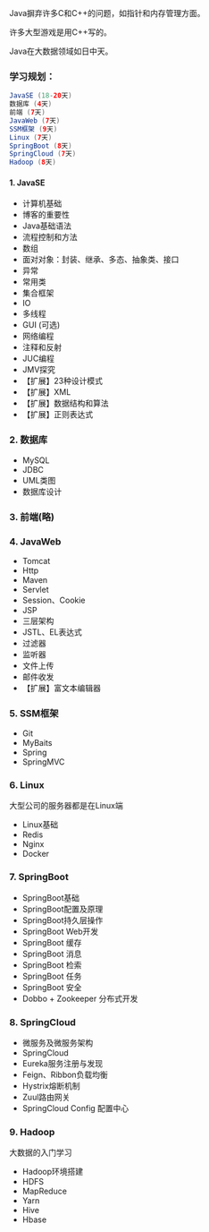 Java摒弃许多C和C++的问题，如指针和内存管理方面。

许多大型游戏是用C++写的。

Java在大数据领域如日中天。

### 学习规划：

```java
JavaSE (18-20天)
数据库 (4天)
前端 (7天)
JavaWeb (7天)
SSM框架 (9天)
Linux (7天)
SpringBoot (8天)
SpringCloud (7天)
Hadoop (8天)
```

#### 1. JavaSE

- 计算机基础
- 博客的重要性
- Java基础语法
- 流程控制和方法
- 数组
- 面对对象：封装、继承、多态、抽象类、接口
- 异常
- 常用类
- 集合框架
- IO
- 多线程
- GUI (可选)
- 网络编程
- 注释和反射
- JUC编程
- JMV探究
- 【扩展】23种设计模式
- 【扩展】XML
- 【扩展】数据结构和算法
- 【扩展】正则表达式

### 2. 数据库

- MySQL
- JDBC
- UML类图
- 数据库设计

### 3. 前端(略)

### 4. JavaWeb

- Tomcat
- Http
- Maven
- Servlet
- Session、Cookie
- JSP
- 三层架构
- JSTL、EL表达式
- 过滤器
- 监听器
- 文件上传
- 邮件收发
- 【扩展】富文本编辑器

### 5. SSM框架

- Git
- MyBaits
- Spring
- SpringMVC

### 6. Linux

大型公司的服务器都是在Linux端

- Linux基础
- Redis
- Nginx
- Docker

### 7. SpringBoot

- SpringBoot基础
- SpringBoot配置及原理
- SpringBoot持久层操作
- SpringBoot Web开发
- SpringBoot 缓存
- SpringBoot 消息
- SpringBoot 检索
- SpringBoot 任务
- SpringBoot 安全
- Dobbo + Zookeeper 分布式开发

### 8. SpringCloud

- 微服务及微服务架构
- SpringCloud
- Eureka服务注册与发现
- Feign、Ribbon负载均衡
- Hystrix熔断机制
- Zuul路由网关
- SpringCloud Config 配置中心

### 9. Hadoop

大数据的入门学习

- Hadoop环境搭建
- HDFS
- MapReduce
- Yarn
- Hive
- Hbase

